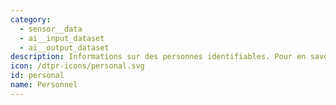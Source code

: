 ```yaml
---
category: 
  - sensor__data
  - ai__input_dataset
  - ai__output_dataset
description: Informations sur des personnes identifiables. Pour en savoir plus [cliquez-ici](https://fr.wikipedia.org/wiki/Données_personnelles)
icon: /dtpr-icons/personal.svg
id: personal
name: Personnel
---
```

